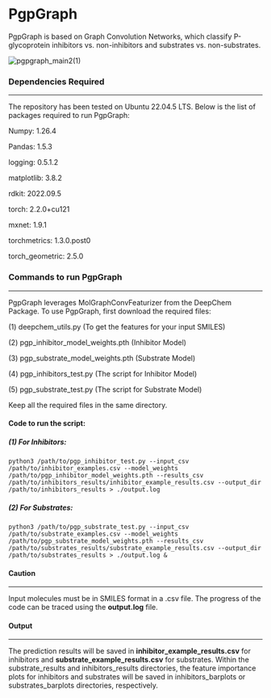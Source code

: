 # PgpGraph

PgpGraph is based on Graph Convolution Networks, which classify P-glycoprotein inhibitors vs. non-inhibitors and substrates vs. non-substrates.

![pgpgraph_main2(1)](https://github.com/user-attachments/assets/06a55935-c963-4369-ab10-8c96d6bfb27c)

### Dependencies Required
-----------------
The repository has been tested on Ubuntu 22.04.5 LTS. Below is the list of packages required to run PgpGraph: 

Numpy: 1.26.4

Pandas: 1.5.3

logging: 0.5.1.2

matplotlib: 3.8.2

rdkit: 2022.09.5

torch: 2.2.0+cu121

mxnet: 1.9.1

torchmetrics: 1.3.0.post0

torch_geometric: 2.5.0

### Commands to run PgpGraph
----------------------
PgpGraph leverages MolGraphConvFeaturizer from the DeepChem Package. To use PgpGraph, first download the required files:

(1) deepchem_utils.py (To get the features for your input SMILES)

(2) pgp_inhibitor_model_weights.pth (Inhibitor Model)

(3) pgp_substrate_model_weights.pth (Substrate Model)

(4) pgp_inhibitors_test.py (The script for Inhibitor Model)

(5) pgp_substrate_test.py (The script for Substrate Model)

Keep all the required files in the same directory.

#### Code to run the script:

##### (1) For Inhibitors:

``` python3 /path/to/pgp_inhibitor_test.py --input_csv /path/to/inhibitor_examples.csv --model_weights /path/to/pgp_inhibitor_model_weights.pth --results_csv /path/to/inhibitors_results/inhibitor_example_results.csv --output_dir /path/to/inhibitors_results > ./output.log ```

##### (2) For Substrates:

``` python3 /path/to/pgp_substrate_test.py --input_csv /path/to/substrate_examples.csv --model_weights /path/to/pgp_substrate_model_weights.pth --results_csv /path/to/substrates_results/substrate_example_results.csv --output_dir /path/to/substrates_results > ./output.log & ```


#### Caution
--------
Input molecules must be in SMILES format in a .csv file. The progress of the code can be traced using the **output.log** file.


#### Output
-------
The prediction results will be saved in **inhibitor_example_results.csv** for inhibitors and **substrate_example_results.csv** for substrates. Within the substrate_results and inhibitors_results directories, the feature importance plots for inhibitors and substrates will be saved in inhibitors_barplots or substrates_barplots directories, respectively. 
